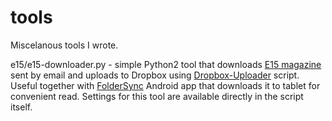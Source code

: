 # tools
Miscelanous tools I wrote.

e15/e15-downloader.py - simple Python2 tool that downloads [E15 magazine](http://www.e15.cz) sent by email and uploads to Dropbox using [Dropbox-Uploader](https://github.com/andreafabrizi/Dropbox-Uploader) script. Useful together with [FolderSync](http://www.tacit.dk/foldersync) Android app that downloads it to tablet for convenient read. Settings for this tool are available directly in the script itself. 

